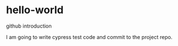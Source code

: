 # hello-world
github introduction

I am going to write cypress test code and commit to the project repo.
